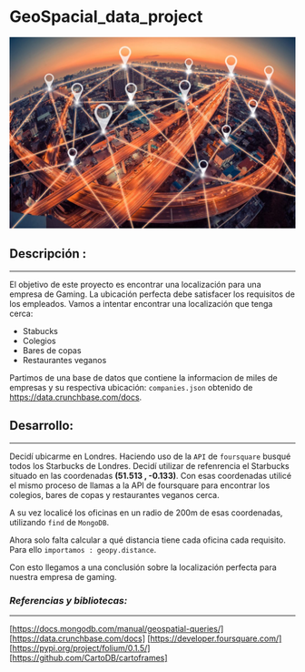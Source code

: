 # GeoSpacial_data_project

![geo](https://github.com/amorenorp/GeoSpacial_data_project/blob/main/img/geolocation-of-city-1024x683.jpg)


## Descripción : 
***
El objetivo de este proyecto es encontrar una localización para una empresa de Gaming.
La ubicación perfecta debe satisfacer los requisitos de los empleados. 
Vamos a intentar encontrar una localización que tenga cerca: 
- Stabucks
- Colegios
- Bares de copas
- Restaurantes veganos

Partimos de una base de datos que contiene la informacion de miles de empresas y su respectiva ubicación:  `companies.json` obtenido de https://data.crunchbase.com/docs. 


## Desarrollo:
***
Decidí ubicarme en Londres.
Haciendo uso de la `API` de `foursquare` busqué todos los Starbucks de Londres. 
Decidí utilizar de refenrencia el Starbucks situado en las coordenadas **(51.513 , -0.133)**. 
Con esas coordenadas utilicé el mismo proceso de llamas a la API de foursquare para encontrar los colegios, bares de copas y restaurantes veganos cerca. 

A su vez localicé los oficinas en un radio de 200m de esas coordenadas, utilizando `find` de `MongoDB`.

Ahora solo falta calcular a qué distancia tiene cada oficina cada requisito. 
Para ello `importamos : geopy.distance`.

Con esto llegamos a una conclusión sobre la localización perfecta para nuestra empresa de gaming. 




### *Referencias y bibliotecas:*
***
[https://docs.mongodb.com/manual/geospatial-queries/]
[https://data.crunchbase.com/docs]
[https://developer.foursquare.com/]
[https://pypi.org/project/folium/0.1.5/]
[https://github.com/CartoDB/cartoframes]
